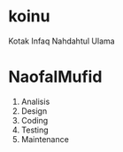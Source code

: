 # koinu
Kotak Infaq Nahdahtul Ulama


# NaofalMufid
1. Analisis
2. Design
3. Coding
4. Testing
5. Maintenance


